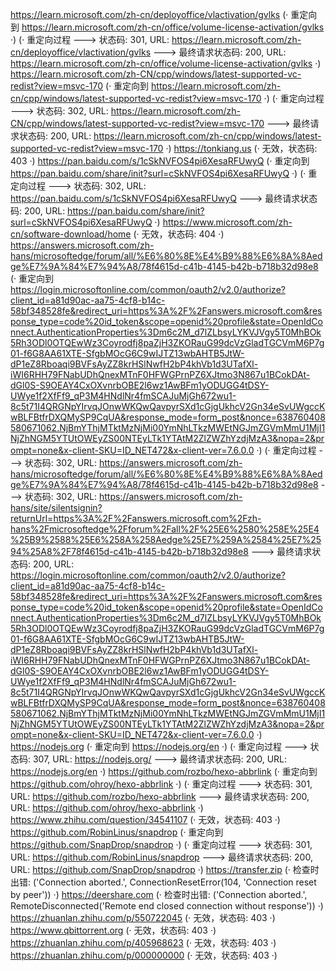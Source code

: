https://learn.microsoft.com/zh-cn/deployoffice/vlactivation/gvlks (· 重定向到 https://learn.microsoft.com/zh-cn/office/volume-license-activation/gvlks ·)
(· 重定向过程 ---> 状态码: 301, URL: https://learn.microsoft.com/zh-cn/deployoffice/vlactivation/gvlks ---> 最终请求状态码: 200, URL: https://learn.microsoft.com/zh-cn/office/volume-license-activation/gvlks ·)
https://learn.microsoft.com/zh-CN/cpp/windows/latest-supported-vc-redist?view=msvc-170 (· 重定向到 https://learn.microsoft.com/zh-cn/cpp/windows/latest-supported-vc-redist?view=msvc-170 ·)
(· 重定向过程 ---> 状态码: 302, URL: https://learn.microsoft.com/zh-CN/cpp/windows/latest-supported-vc-redist?view=msvc-170 ---> 最终请求状态码: 200, URL: https://learn.microsoft.com/zh-cn/cpp/windows/latest-supported-vc-redist?view=msvc-170 ·)
https://tonkiang.us (· 无效，状态码: 403 ·)
https://pan.baidu.com/s/1cSkNVFOS4pi6XesaRFUwyQ (· 重定向到 https://pan.baidu.com/share/init?surl=cSkNVFOS4pi6XesaRFUwyQ ·)
(· 重定向过程 ---> 状态码: 302, URL: https://pan.baidu.com/s/1cSkNVFOS4pi6XesaRFUwyQ ---> 最终请求状态码: 200, URL: https://pan.baidu.com/share/init?surl=cSkNVFOS4pi6XesaRFUwyQ ·)
https://www.microsoft.com/zh-cn/software-download/home (· 无效，状态码: 404 ·)
https://answers.microsoft.com/zh-hans/microsoftedge/forum/all/%E6%80%8E%E4%B9%88%E6%8A%8Aedge%E7%9A%84%E7%94%A8/78f4615d-c41b-4145-b42b-b718b32d98e8 (· 重定向到 https://login.microsoftonline.com/common/oauth2/v2.0/authorize?client_id=a81d90ac-aa75-4cf8-b14c-58bf348528fe&redirect_uri=https%3A%2F%2Fanswers.microsoft.com&response_type=code%20id_token&scope=openid%20profile&state=OpenIdConnect.AuthenticationProperties%3Dm6c2M_d7lZLbsyLYKVJVgy5T0MhBOk5Rh3ODl0OTQEwWz3Coyrodfj8paZjH3ZKORauG99dcVzGladTGCVmM6P7g01-f6G8AA61XTE-SfgbMOcG6C9wIJTZ13wbAHTB5JtW-dP1eZ8Rboaqi9BVFsAyZZ8krHSlNwfH2bP4khVb1d3UTafXl-iWI6RHH79FNabUDhQnexMTnF0HFWGPrnPZ6XJtmo3N867u1BCokDAt-dGl0S-S9OEAY4CxOXvnrbOBE2l6wz1AwBFm1yODUGG4tDSY-UWye1f2XfFf9_qP3M4HNdlNr4fmSCAJuMjGh672wu1-8c5t71I4QRGNpYIrvqJOnwWKQwQavpyrSXd1cGjgUkhcV2Gn34eSvUWgccKwBLFBtfrDXQMySP9CqUA&response_mode=form_post&nonce=638760408580671062.NjBmYThjMTktMzNjMi00YmNhLTkzMWEtNGJmZGVmMmU1MjI1NjZhNGM5YTUtOWEyZS00NTEyLTk1YTAtM2ZlZWZhYzdjMzA3&nopa=2&prompt=none&x-client-SKU=ID_NET472&x-client-ver=7.6.0.0 ·)
(· 重定向过程 ---> 状态码: 302, URL: https://answers.microsoft.com/zh-hans/microsoftedge/forum/all/%E6%80%8E%E4%B9%88%E6%8A%8Aedge%E7%9A%84%E7%94%A8/78f4615d-c41b-4145-b42b-b718b32d98e8 ---> 状态码: 302, URL: https://answers.microsoft.com/zh-hans/site/silentsignin?returnUrl=https%3A%2F%2Fanswers.microsoft.com%2Fzh-hans%2Fmicrosoftedge%2Fforum%2Fall%2F%25E6%2580%258E%25E4%25B9%2588%25E6%258A%258Aedge%25E7%259A%2584%25E7%2594%25A8%2F78f4615d-c41b-4145-b42b-b718b32d98e8 ---> 最终请求状态码: 200, URL: https://login.microsoftonline.com/common/oauth2/v2.0/authorize?client_id=a81d90ac-aa75-4cf8-b14c-58bf348528fe&redirect_uri=https%3A%2F%2Fanswers.microsoft.com&response_type=code%20id_token&scope=openid%20profile&state=OpenIdConnect.AuthenticationProperties%3Dm6c2M_d7lZLbsyLYKVJVgy5T0MhBOk5Rh3ODl0OTQEwWz3Coyrodfj8paZjH3ZKORauG99dcVzGladTGCVmM6P7g01-f6G8AA61XTE-SfgbMOcG6C9wIJTZ13wbAHTB5JtW-dP1eZ8Rboaqi9BVFsAyZZ8krHSlNwfH2bP4khVb1d3UTafXl-iWI6RHH79FNabUDhQnexMTnF0HFWGPrnPZ6XJtmo3N867u1BCokDAt-dGl0S-S9OEAY4CxOXvnrbOBE2l6wz1AwBFm1yODUGG4tDSY-UWye1f2XfFf9_qP3M4HNdlNr4fmSCAJuMjGh672wu1-8c5t71I4QRGNpYIrvqJOnwWKQwQavpyrSXd1cGjgUkhcV2Gn34eSvUWgccKwBLFBtfrDXQMySP9CqUA&response_mode=form_post&nonce=638760408580671062.NjBmYThjMTktMzNjMi00YmNhLTkzMWEtNGJmZGVmMmU1MjI1NjZhNGM5YTUtOWEyZS00NTEyLTk1YTAtM2ZlZWZhYzdjMzA3&nopa=2&prompt=none&x-client-SKU=ID_NET472&x-client-ver=7.6.0.0 ·)
https://nodejs.org (· 重定向到 https://nodejs.org/en ·)
(· 重定向过程 ---> 状态码: 307, URL: https://nodejs.org/ ---> 最终请求状态码: 200, URL: https://nodejs.org/en ·)
https://github.com/rozbo/hexo-abbrlink (· 重定向到 https://github.com/ohroy/hexo-abbrlink ·)
(· 重定向过程 ---> 状态码: 301, URL: https://github.com/rozbo/hexo-abbrlink ---> 最终请求状态码: 200, URL: https://github.com/ohroy/hexo-abbrlink ·)
https://www.zhihu.com/question/34541107 (· 无效，状态码: 403 ·)
https://github.com/RobinLinus/snapdrop (· 重定向到 https://github.com/SnapDrop/snapdrop ·)
(· 重定向过程 ---> 状态码: 301, URL: https://github.com/RobinLinus/snapdrop ---> 最终请求状态码: 200, URL: https://github.com/SnapDrop/snapdrop ·)
https://transfer.zip (· 检查时出错: ('Connection aborted.', ConnectionResetError(104, 'Connection reset by peer')) ·)
https://deershare.com (· 检查时出错: ('Connection aborted.', RemoteDisconnected('Remote end closed connection without response')) ·)
https://zhuanlan.zhihu.com/p/550722045 (· 无效，状态码: 403 ·)
https://www.qbittorrent.org (· 无效，状态码: 403 ·)
https://zhuanlan.zhihu.com/p/405968623 (· 无效，状态码: 403 ·)
https://zhuanlan.zhihu.com/p/000000000 (· 无效，状态码: 403 ·)
